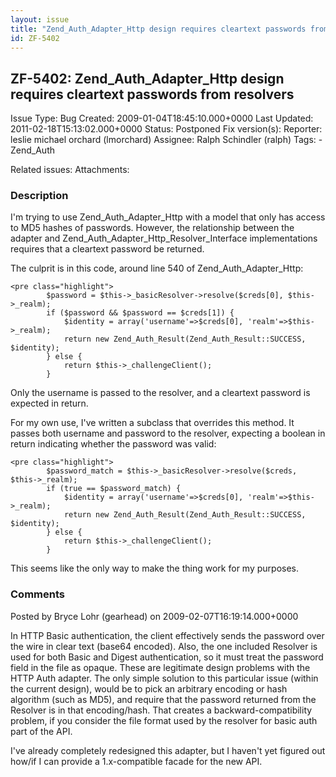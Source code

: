 ```yaml
---
layout: issue
title: "Zend_Auth_Adapter_Http design requires cleartext passwords from resolvers"
id: ZF-5402
---
```


ZF-5402: Zend\_Auth\_Adapter\_Http design requires cleartext passwords from resolvers
-------------------------------------------------------------------------------------

 Issue Type: Bug Created: 2009-01-04T18:45:10.000+0000 Last Updated: 2011-02-18T15:13:02.000+0000 Status: Postponed Fix version(s): 
 Reporter:  leslie michael orchard (lmorchard)  Assignee:  Ralph Schindler (ralph)  Tags: - Zend\_Auth
 
 Related issues: 
 Attachments: 
### Description

I'm trying to use Zend\_Auth\_Adapter\_Http with a model that only has access to MD5 hashes of passwords. However, the relationship between the adapter and Zend\_Auth\_Adapter\_Http\_Resolver\_Interface implementations requires that a cleartext password be returned.

The culprit is in this code, around line 540 of Zend\_Auth\_Adapter\_Http:

 
    <pre class="highlight">
            $password = $this->_basicResolver->resolve($creds[0], $this->_realm);
            if ($password && $password == $creds[1]) {
                $identity = array('username'=>$creds[0], 'realm'=>$this->_realm);
                return new Zend_Auth_Result(Zend_Auth_Result::SUCCESS, $identity);
            } else {
                return $this->_challengeClient();
            }


Only the username is passed to the resolver, and a cleartext password is expected in return.

For my own use, I've written a subclass that overrides this method. It passes both username and password to the resolver, expecting a boolean in return indicating whether the password was valid:

 
    <pre class="highlight">
            $password_match = $this->_basicResolver->resolve($creds, $this->_realm);
            if (true == $password_match) {
                $identity = array('username'=>$creds[0], 'realm'=>$this->_realm);
                return new Zend_Auth_Result(Zend_Auth_Result::SUCCESS, $identity);
            } else {
                return $this->_challengeClient();
            }


This seems like the only way to make the thing work for my purposes.

 

 

### Comments

Posted by Bryce Lohr (gearhead) on 2009-02-07T16:19:14.000+0000

In HTTP Basic authentication, the client effectively sends the password over the wire in clear text (base64 encoded). Also, the one included Resolver is used for both Basic and Digest authentication, so it must treat the password field in the file as opaque. These are legitimate design problems with the HTTP Auth adapter. The only simple solution to this particular issue (within the current design), would be to pick an arbitrary encoding or hash algorithm (such as MD5), and require that the password returned from the Resolver is in that encoding/hash. That creates a backward-compatibility problem, if you consider the file format used by the resolver for basic auth part of the API.

I've already completely redesigned this adapter, but I haven't yet figured out how/if I can provide a 1.x-compatible facade for the new API.

 

 